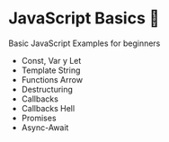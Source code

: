 # JavaScript Basics 🔰
Basic JavaScript Examples for beginners

- Const, Var y Let
- Template String
- Functions Arrow
- Destructuring 
- Callbacks
- Callbacks Hell
- Promises
- Async-Await
